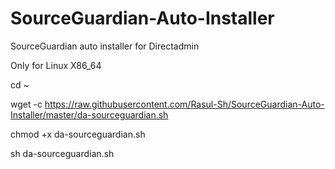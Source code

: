 # SourceGuardian-Auto-Installer
SourceGuardian auto installer for Directadmin

Only for Linux X86_64


cd ~

wget -c https://raw.githubusercontent.com/Rasul-Sh/SourceGuardian-Auto-Installer/master/da-sourceguardian.sh

chmod +x da-sourceguardian.sh

sh da-sourceguardian.sh